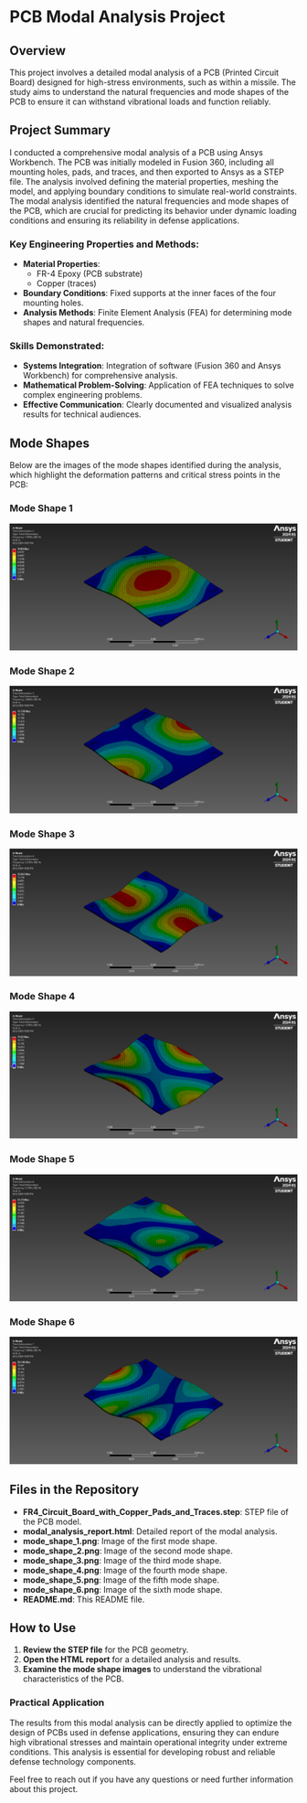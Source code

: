 # PCB Modal Analysis Project

## Overview
This project involves a detailed modal analysis of a PCB (Printed Circuit Board) designed for high-stress environments, such as within a missile. The study aims to understand the natural frequencies and mode shapes of the PCB to ensure it can withstand vibrational loads and function reliably.

## Project Summary
I conducted a comprehensive modal analysis of a PCB using Ansys Workbench. The PCB was initially modeled in Fusion 360, including all mounting holes, pads, and traces, and then exported to Ansys as a STEP file. The analysis involved defining the material properties, meshing the model, and applying boundary conditions to simulate real-world constraints. The modal analysis identified the natural frequencies and mode shapes of the PCB, which are crucial for predicting its behavior under dynamic loading conditions and ensuring its reliability in defense applications.

### Key Engineering Properties and Methods:
- **Material Properties**: 
  - FR-4 Epoxy (PCB substrate)
  - Copper (traces)
- **Boundary Conditions**: Fixed supports at the inner faces of the four mounting holes.
- **Analysis Methods**: Finite Element Analysis (FEA) for determining mode shapes and natural frequencies.

### Skills Demonstrated:
- **Systems Integration**: Integration of software (Fusion 360 and Ansys Workbench) for comprehensive analysis.
- **Mathematical Problem-Solving**: Application of FEA techniques to solve complex engineering problems.
- **Effective Communication**: Clearly documented and visualized analysis results for technical audiences.

## Mode Shapes
Below are the images of the mode shapes identified during the analysis, which highlight the deformation patterns and critical stress points in the PCB:

### Mode Shape 1
![Mode Shape 1](mode_shape_1.png)

### Mode Shape 2
![Mode Shape 2](mode_shape_2.png)

### Mode Shape 3
![Mode Shape 3](mode_shape_3.png)

### Mode Shape 4
![Mode Shape 4](mode_shape_4.png)

### Mode Shape 5
![Mode Shape 5](mode_shape_5.png)

### Mode Shape 6
![Mode Shape 6](mode_shape_6.png)

## Files in the Repository
- **FR4_Circuit_Board_with_Copper_Pads_and_Traces.step**: STEP file of the PCB model.
- **modal_analysis_report.html**: Detailed report of the modal analysis.
- **mode_shape_1.png**: Image of the first mode shape.
- **mode_shape_2.png**: Image of the second mode shape.
- **mode_shape_3.png**: Image of the third mode shape.
- **mode_shape_4.png**: Image of the fourth mode shape.
- **mode_shape_5.png**: Image of the fifth mode shape.
- **mode_shape_6.png**: Image of the sixth mode shape.
- **README.md**: This README file.

## How to Use
1. **Review the STEP file** for the PCB geometry.
2. **Open the HTML report** for a detailed analysis and results.
3. **Examine the mode shape images** to understand the vibrational characteristics of the PCB.

### Practical Application
The results from this modal analysis can be directly applied to optimize the design of PCBs used in defense applications, ensuring they can endure high vibrational stresses and maintain operational integrity under extreme conditions. This analysis is essential for developing robust and reliable defense technology components.

Feel free to reach out if you have any questions or need further information about this project.
